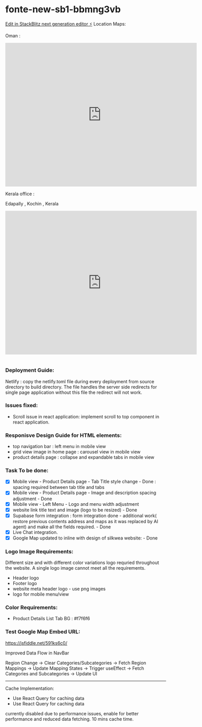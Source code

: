# fonte-new-sb1-bbmng3vb

[Edit in StackBlitz next generation editor ⚡️](https://stackblitz.com/~/github.com/kamil467/fonte-new-sb1-bbmng3vb)
Location Maps:

Oman :

<iframe src="https://www.google.com/maps/embed?pb=!1m18!1m12!1m3!1d3653.7792392667748!2d58.176206675731095!3d23.68385147871581!2m3!1f0!2f0!3f0!3m2!1i1024!2i768!4f13.1!3m3!1m2!1s0x3e8de4cc6d0978f7%3A0x281c53712d20f98!2sBLUE%20BIRD%20TRAVELS%20-%20SEEB!5e0!3m2!1sen!2snl!4v1736248149981!5m2!1sen!2snl" width="600" height="450" style="border:0;" allowfullscreen="" loading="lazy" referrerpolicy="no-referrer-when-downgrade"></iframe>

Kerala office :

Edapally , Kochin , Kerala

<iframe src="https://www.google.com/maps/embed?pb=!1m18!1m12!1m3!1d3928.925697226994!2d76.30401307531902!3d10.022990390083564!2m3!1f0!2f0!3f0!3m2!1i1024!2i768!4f13.1!3m3!1m2!1s0x3b080da8b1d0f263%3A0x409389047932793d!2sRobodigx!5e0!3m2!1sen!2sqa!4v1736274383560!5m2!1sen!2sqa" width="600" height="450" style="border:0;" allowfullscreen="" loading="lazy" referrerpolicy="no-referrer-when-downgrade"></iframe>


#

### Deployment Guide:

Netlify : copy the netlify.toml file during every deployment from source directory to build directory.
The file handles the  server side redirects for single page application without  this file the redirect will not work.

### Issues fixed:
 - Scroll issue in react application:
    implement scroll to top component in react application. 

### Responisve Design Guide for HTML elements:
- top navigation bar  : left menu in mobile view
- grid view image in home page : carousel view in mobile view
- product details page : collapse and expandable tabs in mobile view


### Task To be done:
- [X] Mobile view - Product Details page - Tab Title style change   - Done : spacing required between tab title and tabs
- [X] Mobile view - Product Details page - Image and description spacing adjustment   - Done
- [X] Mobile view - Left Menu - Logo and menu width adjustment
- [X] website link title text and image (logo to be resized)  - Done
- [X] Supabase form integration  : form integration done - additional work( restore previous contents address and maps as it was replaced by AI agent) and make all the fields required. - Done
- [X] Live Chat integration.
- [X] Google Map updated to inline with design of silkwea website: - Done

### Logo Image Requirements:
Different size and with different color variations logo requried throughout the website.
A single logo image cannot meet all the requirements.
- Header logo 
- Footer logo
- website meta header logo - use png images 
- logo for mobile menu/view


### Color Requirements:
- Product Details List Tab BG : #f7f6f6

### Test Google Map Embed URL:

https://jsfiddle.net/591ks6c0/


Improved Data Flow in NavBar

Region Change → 
  Clear Categories/Subcategories →
    Fetch Region Mappings →
      Update Mapping States →
        Trigger useEffect →
          Fetch Categories and Subcategories →
            Update UI

----------------------
Cache Implementation:
- Use React Query for caching data
- Use React Query for caching data

currently disabled due to performance issues, enable for better performance and reduced data fetching. 10 mins cache time.